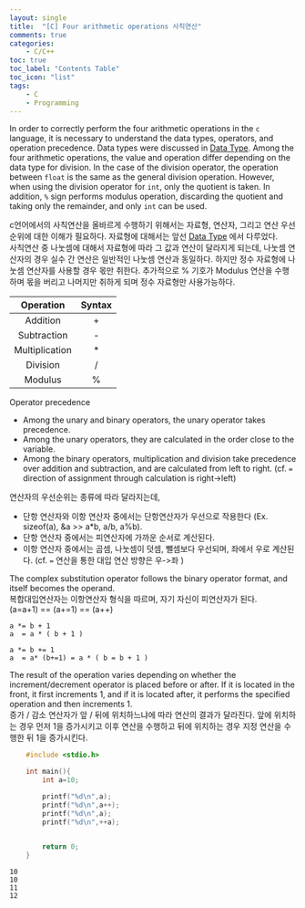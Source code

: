 ```yaml
---
layout: single
title:  "[C] Four arithmetic operations 사칙연산"
comments: true
categories:
    - C/C++
toc: true
toc_label: "Contents Table"
toc_icon: "list"
tags: 
    - C
    - Programming
---
```



In order to correctly perform the four arithmetic operations in the `c` language, it is necessary to understand the data types, operators, and operation precedence. Data types were discussed in [Data Type][Data Type]. Among the four arithmetic operations, the value and operation differ depending on the data type for division. In the case of the division operator, the operation between `float` is the same as the general division operation. However, when using the division operator for `int`, only the quotient is taken. In addition, `%` sign performs modulus operation, discarding the quotient and taking only the remainder, and only `int` can be used.


c언어에서의 사칙연산을 올바르게 수행하기 위해서는 자료형, 연산자, 그리고 연산 우선순위에 대한 이해가 필요하다. 자료형에 대해서는 앞선 [Data Type][Data Type] 에서 다루었다.  
사칙연산 중 나눗셈에 대해서 자료형에 따라 그 값과 연산이 달라지게 되는데, 나눗셈 연산자의 경우 실수 간 연산은 일반적인 나눗셈 연산과 동일하다. 하지만 정수 자료형에 나눗셈 연산자를 사용할 경우 몫만 취한다. 추가적으로 % 기호가 Modulus 연산을 수행하며 몫을 버리고 나머지만 취하게 되며 정수 자료형만 사용가능하다. 



|Operation | Syntax |
|:---:   |:---:   | 
|Addition | +    |
|Subtraction| -     |
| Multiplication | * |
| Division | /      |
| Modulus | %       |



Operator precedence 
- Among the unary and binary operators, the unary operator takes precedence. 
- Among the unary operators, they are calculated in the order close to the variable.
- Among the binary operators, multiplication and division take precedence over addition and subtraction, and are calculated from left to right.
    (cf. `=` direction of assignment through calculation is right->left)


연산자의 우선순위는 종류에 따라 달라지는데, 
- 단항 연산자와 이항 연산자 중에서는 단항연산자가 우선으로 작용한다 (Ex. sizeof(a), &a >> a*b, a/b, a%b). 
- 단항 연산자 중에서는 피연산자에 가까운 순서로 계산된다.
- 이항 연산자 중에서는 곱셈, 나눗셈이 덧셈, 뺄셈보다 우선되며, 좌에서 우로 계산된다. 
    (cf. `=` 연산을 통한 대입 연산 방향은 우->좌 )


The complex substitution operator follows the binary operator format, and itself becomes the operand.    
복합대입연산자는 이항연산자 형식을 따르며, 자기 자신이 피연산자가 된다.  
(a=a+1) == (a+=1) == (a++)



```
a *= b + 1 
a  = a * ( b + 1 )

a *= b += 1 
a  = a* (b+=1) = a * ( b = b + 1 )
```


The result of the operation varies depending on whether the increment/decrement operator is placed before or after. If it is located in the front, it first increments 1, and if it is located after, it performs the specified operation and then increments 1.  
증가 / 감소 연산자가 앞 / 뒤에 위치하느냐에 따라 연산의 결과가 달라진다. 앞에 위치하는 경우 먼저 1을 증가시키고 이후 연산을 수행하고 뒤에 위치하는 경우 지정 연산을 수행한 뒤 1을 증가시킨다.



```c
    #include <stdio.h>

    int main(){
        int a=10;

        printf("%d\n",a);
        printf("%d\n",a++);
        printf("%d\n",a);
        printf("%d\n",++a);
        

        return 0;
    }


```


```
10
10
11
12

```




[Data Type]: https://mbyun1420.github.io/b-data-type/